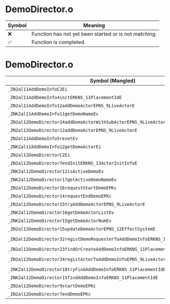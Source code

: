 # DemoDirector.o
| Symbol | Meaning 
| ------------- | ------------- 
| :x: | Function has not yet been started or is not matching. 
| :white_check_mark: | Function is completed. 


# DemoDirector.o
| Symbol (Mangled) | Symbol (Demangled) | Decompiled? |
| ------------- |  ------------- | ------------- |
| `_ZN2al11AddDemoInfoC2Ei` | `al::AddDemoInfo::AddDemoInfo(int)` | :x: |
| `_ZN2al11AddDemoInfo4initERKNS_11PlacementIdE` | `al::AddDemoInfo::init(al::PlacementId const&)` | :x: |
| `_ZN2al11AddDemoInfo12addDemoActorEPNS_9LiveActorE` | `al::AddDemoInfo::addDemoActor(al::LiveActor *)` | :x: |
| `_ZNK2al11AddDemoInfo11getDemoNameEv` | `al::AddDemoInfo::getDemoName(void)const` | :x: |
| `_ZN2al12DemoDirector24addDemoActorWithSubActorEPNS_9LiveActorE` | `al::DemoDirector::addDemoActorWithSubActor(al::LiveActor *)` | :x: |
| `_ZN2al12DemoDirector12addDemoActorEPNS_9LiveActorE` | `al::DemoDirector::addDemoActor(al::LiveActor *)` | :x: |
| `_ZN2al11AddDemoInfo5resetEv` | `al::AddDemoInfo::reset(void)` | :x: |
| `_ZNK2al11AddDemoInfo12getDemoActorEi` | `al::AddDemoInfo::getDemoActor(int)const` | :x: |
| `_ZN2al12DemoDirectorC2Ei` | `al::DemoDirector::DemoDirector(int)` | :x: |
| `_ZN2al12DemoDirector7endInitERKNS_13ActorInitInfoE` | `al::DemoDirector::endInit(al::ActorInitInfo const&)` | :x: |
| `_ZNK2al12DemoDirector12isActiveDemoEv` | `al::DemoDirector::isActiveDemo(void)const` | :x: |
| `_ZNK2al12DemoDirector17getActiveDemoNameEv` | `al::DemoDirector::getActiveDemoName(void)const` | :x: |
| `_ZN2al12DemoDirector16requestStartDemoEPKc` | `al::DemoDirector::requestStartDemo(char const*)` | :x: |
| `_ZN2al12DemoDirector14requestEndDemoEPKc` | `al::DemoDirector::requestEndDemo(char const*)` | :x: |
| `_ZN2al12DemoDirector15tryAddDemoActorEPNS_9LiveActorE` | `al::DemoDirector::tryAddDemoActor(al::LiveActor *)` | :x: |
| `_ZNK2al12DemoDirector16getDemoActorListEv` | `al::DemoDirector::getDemoActorList(void)const` | :x: |
| `_ZNK2al12DemoDirector15getDemoActorNumEv` | `al::DemoDirector::getDemoActorNum(void)const` | :x: |
| `_ZN2al12DemoDirector15updateDemoActorEPNS_12EffectSystemE` | `al::DemoDirector::updateDemoActor(al::EffectSystem *)` | :x: |
| `_ZN2al12DemoDirector32registDemoRequesterToAddDemoInfoERKNS_11PlacementIdE` | `al::DemoDirector::registDemoRequesterToAddDemoInfo(al::PlacementId const&)` | :x: |
| `_ZN2al12DemoDirector23findOrCreateAddDemoInfoERKNS_11PlacementIdE` | `al::DemoDirector::findOrCreateAddDemoInfo(al::PlacementId const&)` | :x: |
| `_ZN2al12DemoDirector24registActorToAddDemoInfoEPNS_9LiveActorERKNS_11PlacementIdE` | `al::DemoDirector::registActorToAddDemoInfo(al::LiveActor *,al::PlacementId const&)` | :x: |
| `_ZNK2al12DemoDirector18tryFindAddDemoInfoERKNS_11PlacementIdE` | `al::DemoDirector::tryFindAddDemoInfo(al::PlacementId const&)const` | :x: |
| `_ZNK2al12DemoDirector15findAddDemoInfoERKNS_11PlacementIdE` | `al::DemoDirector::findAddDemoInfo(al::PlacementId const&)const` | :x: |
| `_ZN2al12DemoDirector9startDemoEPKc` | `al::DemoDirector::startDemo(char const*)` | :x: |
| `_ZN2al12DemoDirector7endDemoEPKc` | `al::DemoDirector::endDemo(char const*)` | :x: |
